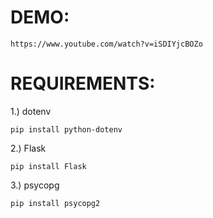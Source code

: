 # DEMO:

    https://www.youtube.com/watch?v=iSDIYjcBOZo

# REQUIREMENTS:

1.) dotenv

    pip install python-dotenv

2.) Flask

    pip install Flask

3.) psycopg

    pip install psycopg2
